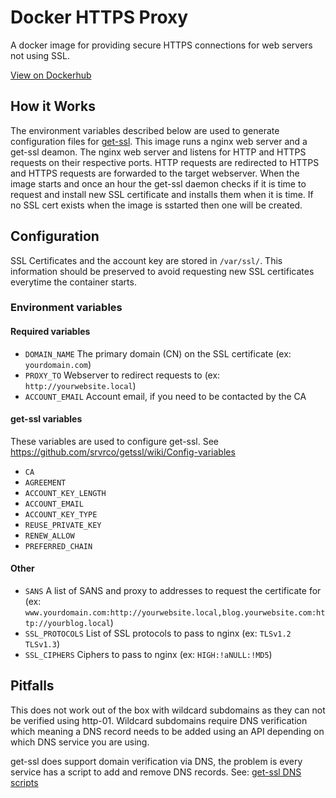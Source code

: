# Docker HTTPS Proxy
A docker image for providing secure HTTPS connections for web servers not using SSL.

[View on Dockerhub](https://hub.docker.com/repository/docker/aserv92/https-proxy/)

## How it Works
The environment variables described below are used to generate configuration files for [get-ssl](https://github.com/srvrco/getssl). This image runs a nginx web server and a get-ssl deamon. The nginx web server and listens for HTTP and HTTPS requests on their respective ports. HTTP requests are redirected to HTTPS and HTTPS requests are forwarded to the target webserver. When the image starts and once an hour the get-ssl daemon checks if it is time to request and install new SSL certificate and installs them when it is time. If no SSL cert exists when the image is sstarted then one will be created.

## Configuration
SSL Certificates and the account key are stored in `/var/ssl/`. This information should be preserved to avoid requesting new SSL certificates everytime the container starts.

### Environment variables

#### Required variables
- `DOMAIN_NAME` The primary domain (CN) on the SSL certificate (ex: `yourdomain.com`)
- `PROXY_TO` Webserver to redirect requests to (ex: `http://yourwebsite.local`)
- `ACCOUNT_EMAIL` Account email, if you need to be contacted by the CA

#### get-ssl variables
These variables are used to configure get-ssl. See https://github.com/srvrco/getssl/wiki/Config-variables
- `CA`
- `AGREEMENT`
- `ACCOUNT_KEY_LENGTH`
- `ACCOUNT_EMAIL`
- `ACCOUNT_KEY_TYPE`
- `REUSE_PRIVATE_KEY`
- `RENEW_ALLOW`
- `PREFERRED_CHAIN`

#### Other
- `SANS` A list of SANS and proxy to addresses to request the certificate for (ex: `www.yourdomain.com:http://yourwebsite.local,blog.yourwebsite.com:http://yourblog.local`)
- `SSL_PROTOCOLS` List of SSL protocols to pass to nginx (ex: `TLSv1.2 TLSv1.3`)
- `SSL_CIPHERS` Ciphers to pass to nginx (ex: `HIGH:!aNULL:!MD5`)

## Pitfalls
This does not work out of the box with wildcard subdomains as they can not be verified using http-01. Wildcard subdomains require DNS verification which meaning a DNS record needs to be added using an API depending on which DNS service you are using.

get-ssl does support domain verification via DNS, the problem is every service has a script to add and remove DNS records. See: [get-ssl DNS scripts](https://github.com/srvrco/getssl/tree/v2.49/dns_scripts)
